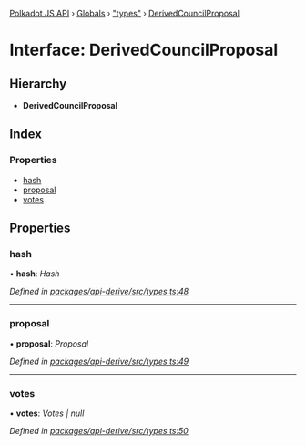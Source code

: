 [Polkadot JS API](../README.md) › [Globals](../globals.md) › ["types"](../modules/_types_.md) › [DerivedCouncilProposal](_types_.derivedcouncilproposal.md)

# Interface: DerivedCouncilProposal

## Hierarchy

* **DerivedCouncilProposal**

## Index

### Properties

* [hash](_types_.derivedcouncilproposal.md#hash)
* [proposal](_types_.derivedcouncilproposal.md#proposal)
* [votes](_types_.derivedcouncilproposal.md#votes)

## Properties

###  hash

• **hash**: *Hash*

*Defined in [packages/api-derive/src/types.ts:48](https://github.com/polkadot-js/api/blob/f02613754/packages/api-derive/src/types.ts#L48)*

___

###  proposal

• **proposal**: *Proposal*

*Defined in [packages/api-derive/src/types.ts:49](https://github.com/polkadot-js/api/blob/f02613754/packages/api-derive/src/types.ts#L49)*

___

###  votes

• **votes**: *Votes | null*

*Defined in [packages/api-derive/src/types.ts:50](https://github.com/polkadot-js/api/blob/f02613754/packages/api-derive/src/types.ts#L50)*
